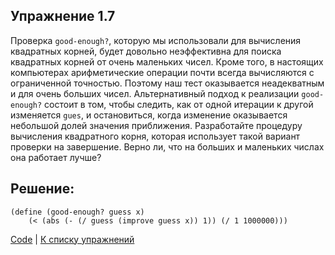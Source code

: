 ## Упражнение 1.7

Проверка `good-enough?`, которую мы использовали для вычисления квадратных корней, будет довольно неэффективна для поиска квадратных корней от очень маленьких чисел.
Кроме того, в настоящих компьютерах арифметические операции почти всегда вычисляются с ограниченной точностью.
Поэтому наш тест оказывается неадекватным и для очень больших чисел.
Альтернативный подход к реализации `good-enough?` состоит в том, чтобы следить, как от одной итерации к другой изменяется `gues`, и остановиться, когда изменение оказывается небольшой долей значения приближения.
Разработайте процедуру вычисления квадратного корня, которая использует такой вариант проверки на завершение.
Верно ли, что на больших и маленьких числах она работает лучше?
    
## Решение:

```racket
(define (good-enough? guess x)
    (< (abs (- (/ guess (improve guess x)) 1)) (/ 1 1000000)))
```

[Code](../../../../../src/exercices/ch-1/e-1.7/solution.rkt) |
[К списку упражнений](../index.md)

